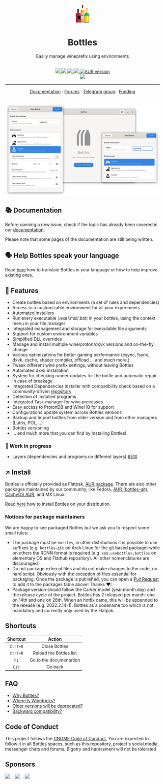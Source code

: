 <div align="center">
  <img src="https://raw.githubusercontent.com/bottlesdevs/Bottles/master/data/icons/hicolor/scalable/apps/com.usebottles.bottles.svg" width="64">
  <h1 align="center">Bottles</h1>
  <p align="center">Easily manage wineprefix using environments</p>
</div>

<br/>

<div align="center">
  <a href="https://hosted.weblate.org/engage/bottles">
    <img src="https://hosted.weblate.org/widgets/bottles/-/bottles/svg-badge.svg" />
  </a>
  <a href="https://www.codefactor.io/repository/github/bottlesdevs/bottles/overview/master">
    <img src="https://www.codefactor.io/repository/github/bottlesdevs/bottles/badge/master" />
  </a>
  <a href="https://github.com/bottlesdevs/Bottles/blob/master/LICENSE">
    <img src="https://img.shields.io/badge/License-GPL--3.0-blue.svg">
  </a>
  <a href="https://github.com/bottlesdevs/Bottles/actions">
    <img src="https://github.com/bottlesdevs/Bottles/workflows/Build%20release%20packages/badge.svg">
  </a>
  <a href="https://aur.archlinux.org/packages/bottles/">
    <img alt="AUR version" src="https://img.shields.io/aur/version/bottles">
  </a>
  <br>
  <a href="https://stopthemingmy.app" title="Please do not theme this app">
    <img src="https://stopthemingmy.app/badge.svg">
  </a>

  <hr />

  <a href="https://docs.usebottles.com">Documentation</a> ·
  <a href="https://forums.usebottles.com">Forums</a> · 
  <a href="https://t.me/usebottles">Telegram group</a> · 
  <a href="https://usebottles.com/funding">Funding</a>
</div>

<br/>

<div align="center">
  <img src="https://raw.githubusercontent.com/bottlesdevs/Bottles/master/screenshot.png">
</div>

## 📚 Documentation
Before opening a new issue, check if the topic has already been covered 
in our [documentation](https://docs.usebottles.com).

Please note that some pages of the documentation are still being written.

## 🗣 Help Bottles speak your language
Read [here](https://github.com/bottlesdevs/Bottles/tree/master/po#readme) how to 
translate Bottles in your language or how to help improve existing ones.

## 🦾 Features
- Create bottles based on environments (a set of rules and dependencies)
- Access to a customizable environment for all your experiments
- Automated installers
- Run every executable (.exe/.msi/.bat) in your bottles, using the context menu in your file manager
- Integrated management and storage for executable file arguments
- Support for custom environment variables
- Simplified DLL overrides
- Manage and install multiple wine/proton/dxvk versions and on-the-fly change
- Various optimizations for better gaming performance (esync, fsync, dxvk, cache, shader compiler, offload ... and much more.)
- Tweak different wine prefix settings, without leaving Bottles
- Automated dxvk installation
- System for checking runner updates for the bottle and automatic repair in case of breakage
- Integrated Dependencies installer with compatibility check based on a community-driven [repository](https://github.com/bottlesdevs/dependencies)
- Detection of installed programs
- Integrated Task manager for wine processes
- Easy access to ProtonDB and WineHQ for support
- Configurations update system across Bottles versions
- Backup and Import bottles from older version and from other managers (Lutris, POL, ..)
- Bottles versioning
- ... and much more that you can find by installing Bottles!

### 🚧 Work in progress
- Layers (dependencies and programs on different layers) [#510](https://github.com/bottlesdevs/Bottles/issues/510)

## ↗️ Install
Bottles is officially provided as Flatpak, [AUR package](https://aur.archlinux.org/packages/bottles/). 
There are also other packages maintained by our community, like Fedora, 
[AUR (bottles-git)](https://aur.archlinux.org/packages/bottles-git/), [CachyOS AUR](https://github.com/CachyOS/linux-cachyos#we-are-providing-a-repo-which-includes-all-kernels-in-generic-v3-and-generic-and-more-optimized-packages), and MX Linux.

Read [here](https://docs.usebottles.com/getting-started/installation) how to
install Bottles on your distribution.

### Notices for package maintainers
We are happy to see packaged Bottles but we ask you to respect some small rules:
- The package must be `bottles`, in other distributions it is possible to use suffixes (e.g. `bottles-git` on Arch Linux for the git based package) while on others the RDNN format is required (e.g. `com.usebottles.bottles` on elementary OS and Flathub repository). All other nomenclatures are discouraged.
- Do not package external files and do not make changes to the code, no hard script. Obviously with the exception of files essential for packaging.
Once the package is published, you can open a [Pull Request](https://github.com/bottlesdevs/Bottles/pulls) to add it to the packages table above! Thanks :heart:!
- Package version should follow the CalVer model (year.month.day) and the release cycle of the project. Bottles has 2 released per month: one on 14th and one on 28th. When an hotfix came, this will be appended to the release (e.g. 2022.2.14-1). Bottles as a codename too which is not mandatory and currently only used by the Flatpak.

## Shortcuts
| Shortcut |         Action          |
|:--------:|:-----------------------:|
| `Ctrl+Q` |      Close Bottles      |
| `Ctrl+R` | Reload the Bottles list |
|   `F1`   | Go to the documentation |
|  `Esc`   |         Go back         |

## FAQ
- [Why Bottles?](https://docs.usebottles.com/faq/why-bottles)
- [Where is Winetricks?](https://docs.usebottles.com/faq/where-is-winetricks)
- [Older versions will be deprecated?](https://docs.usebottles.com/faq/updates-and-old-versions#older-versions-will-be-deprecated)
- [Backward compatibility?](https://docs.usebottles.com/faq/updates-and-old-versions#backward-compatibility)

## Code of Conduct
This project follows the [GNOME Code of Conduct.](https://wiki.gnome.org/Foundation/CodeOfConduct) You are expected to follow it in all Bottles spaces, such as this repository, project's social media, messenger chats and forums. Bigotry and harassment will not be tolerated.

## Sponsors
<a href="https://www.jetbrains.com/?from=bottles"><img height="55" src="https://unifiedban.solutions/static/images/jetbrains-logos/jetbrains.png" /></a>&nbsp;&nbsp;&nbsp;
<a href="https://www.gitbook.com/?ref=bottles"><img height="55" src="https://www.gitbook.com/cdn-cgi/image/height=55,fit=contain,dpr=1,format=auto/https%3A%2F%2F2775338190-files.gitbook.io%2F~%2Ffiles%2Fv0%2Fb%2Fgitbook-x-prod.appspot.com%2Fo%2Fspaces%252FNkEGS7hzeqa35sMXQZ4X%252Flogo%252FTO5E3RjWKeaJmYYWMGWV%252Fspaces_gitbook_avatar-rectangle.png%3Falt%3Dmedia%26token%3Da34e957e-f044-4bee-abee-23946d2e9cfb" /></a>&nbsp;&nbsp;&nbsp;
<a href="https://www.linode.com/?from=bottles"><img height="48" src="https://usebottles.com/uploads/linode-brand.png" /></a>
